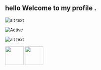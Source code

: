 ##  hello  Welcome to my profile .

![alt text](http://2.bp.blogspot.com/-Vb6jRMaf6EU/UsBkoKrFUkI/AAAAAAAAGe0/7g9gpzCllgA/s1600/tumblr_mevywjudJ11r922azo1_500.gif)



![Active](https://img.shields.io/badge/%F0%9F%8C%8E-French%20and%20English-9cf)

![alt text](https://i.imgur.com/4M7IWwP.gif)


<a href="Debian#2480"><img src="https://upload.wikimedia.org/wikipedia/fr/thumb/0/05/Discord.svg/1200px-Discord.svg.png" width="60"></a> <a
href="https://twitter.com/espadashx064"><img src="http://assets.stickpng.com/images/580b57fcd9996e24bc43c53e.png" width="60"></a>
